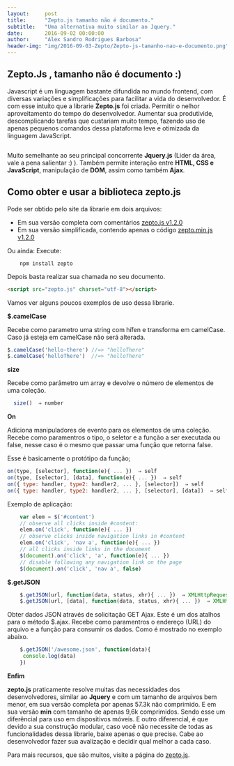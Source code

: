 ```yaml
---
layout:     post
title:      "Zepto.js tamanho não é documento."
subtitle:   "Uma alternativa muito similar ao Jquery."
date:       2016-09-02 00:00:00
author:     "Alex Sandro Rodrigues Barbosa"
header-img: "img/2016-09-03-Zepto/Zepto-js-tamanho-nao-e-documento.png" 
---
```


<h2 class="section-heading">Zepto.Js , tamanho não é documento :)</h2>

Javascript é um linguagem bastante difundida no mundo frontend, com diversas variações e simplificações para facilitar a vida do desenvolvedor. É com esse intuíto que a librarie **Zepto.js** foi criada. Permitir o nelhor aproveitamento do tempo do desenvolvedor. Aumentar sua produtivide, descomplicando tarefas que custariam muito tempo, fazendo uso de apenas pequenos comandos dessa plataforma leve e otimizada da linguagem JavaScript.

<img src="http://zeptojs.com/logo.png" alt="" style="margin: 0 auto;"/>

Muito semelhante ao seu principal concorrente **Jquery.js** (Lider da área, vale a pena salientar :) ). Também permite interação entre **HTML, CSS e JavaScript**, manipulação de **DOM**, assim como também **Ajax**.

<h2 class="section-heading">Como obter e usar a biblioteca zepto.js</h2>

Pode ser obtido pelo site da librarie em dois arquivos:

* Em sua versão completa com comentários <a href="http://zeptojs.com/zepto.js">zepto.js v1.2.0</a>
* Em sua versão simplificada, contendo apenas o código <a href="http://zeptojs.com/zepto.min.js">zepto.min.js v1.2.0</a>

Ou ainda:
Execute:
  ```
      npm install zepto
  ```

Depois basta realizar sua chamada no seu documento.

  ```html
  <script src="zepto.js" charset="utf-8"></script>
  ```

Vamos ver alguns poucos exemplos de uso dessa librarie.

**$.camelCase**

Recebe como parametro uma string com hífen e transforma em camelCase. Caso já esteja em camelCase não será alterada.

  ```javascript
  $.camelCase('hello-there') //=> "helloThere"
  $.camelCase('helloThere')  //=> "helloThere"
  ```

  **size**

Recebe como parâmetro um array e devolve o número de elementos de uma coleção.

  ```javascript
    size()  ⇒ number
  ```

**On**

  Adiciona manipuladores de evento para os elementos de uma coleção. Recebe como paramentros o tipo, o seletor e a função a ser executada ou false, nesse caso é o mesmo que passar uma função que retorna false.

Esse é basicamente o protótipo da função;

```javascript
on(type, [selector], function(e){ ... })  ⇒ self
on(type, [selector], [data], function(e){ ... })  ⇒ self
on({ type: handler, type2: handler2, ... }, [selector])  ⇒ self
on({ type: handler, type2: handler2, ... }, [selector], [data])  ⇒ self
```

Exemplo de aplicação:

```javascript
    var elem = $('#content')
    // observe all clicks inside #content:
    elem.on('click', function(e){ ... })
    // observe clicks inside navigation links in #content
    elem.on('click', 'nav a', function(e){ ... })
    // all clicks inside links in the document
    $(document).on('click', 'a', function(e){ ... })
    // disable following any navigation link on the page
    $(document).on('click', 'nav a', false)
```

**$.getJSON**

```javascript
    $.getJSON(url, function(data, status, xhr){ ... })  ⇒ XMLHttpRequest
    $.getJSON(url, [data], function(data, status, xhr){ ... })  ⇒ XMLHttpRequest
```

Obter dados JSON através de solicitação GET Ajax. Este é um dos atalhos para o método $.ajax. Recebe como paramentros o endereço (URL) do arquivo e a função para consumir os dados. Como é mostrado no exemplo abaixo.

```javascript
    $.getJSON('/awesome.json', function(data){
     console.log(data)
    })
```


**Enfim**

**zepto.js** praticamente resolve muitas das necessidades dos desenvolvedores, similar ao **Jquery** e com um tamanho de arquivos bem menor, em sua versão completa por apenas 57.3k não comprimido. E em sua versão **min** com tamanho de apenas 9,6k comprimidos. Sendo esse um diferêncial para uso em dispositivos móveis. E outro diferencial, é que devido a sua construção modular, caso você não necessite de todas as funcionalidades dessa librarie, baixe apenas o que precise.
Cabe ao desenvolvedor fazer sua avalização e decidir qual melhor a cada caso.

Para mais recursos, que são muitos, visite a página do <a href="http://zeptojs.com/zepto.js">zepto.js</a>.
